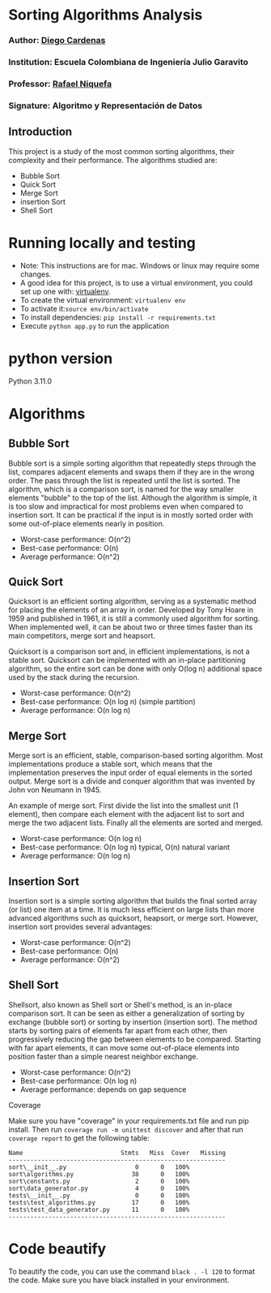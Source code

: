 # Sorting Algorithms Analysis

### Author: [Diego Cardenas](github.com/diegcard)
### Institution: Escuela Colombiana de Ingeniería Julio Garavito
### Professor: [Rafael Niquefa](github.com/niquefa)
### Signature: Algoritmo y Representación de Datos

## Introduction

This project is a study of the most common sorting algorithms, their complexity and their performance. The algorithms studied are:

* Bubble Sort
* Quick Sort
* Merge Sort
* insertion Sort
* Shell Sort

# Running locally and testing

* Note: This instructions are for mac. Windows or linux may require some changes.
* A good idea for this project, is to use a virtual environment, you could set up one with: [virtualenv](https://virtualenv.pypa.io/en/latest/).
* To create the virtual environment: `virtualenv env`
* To activate it:`source env/bin/activate`
* To install dependencies: `pip install -r requirements.txt`
* Execute `python app.py` to run the application

# python version

Python 3.11.0

# Algorithms

## Bubble Sort

Bubble sort is a simple sorting algorithm that repeatedly steps through the list, compares adjacent elements and swaps them if they are in the wrong order. The pass through the
list is repeated until the list is sorted. The algorithm, which is a comparison sort, is named for the way smaller elements "bubble" to the top of the list. Although the algorithm is simple, it is too slow and impractical for most problems even when compared to insertion sort. It can be practical if the input is in mostly sorted order with some out-of-place elements nearly in position.

* Worst-case performance: O(n^2)
* Best-case performance: O(n)
* Average performance: O(n^2)

## Quick Sort

Quicksort is an efficient sorting algorithm, serving as a systematic method for placing the elements of an array in order. Developed by Tony Hoare in 1959 and published in 1961, it is still a commonly used algorithm for sorting. When implemented well, it can be about two or three times faster than its main competitors, merge sort and heapsort.

Quicksort is a comparison sort and, in efficient implementations, is not a stable sort. Quicksort can be implemented with an in-place partitioning algorithm, so the entire sort can be done with only O(log n) additional space used by the stack during the recursion.

* Worst-case performance: O(n^2)
* Best-case performance: O(n log n) (simple partition)
* Average performance: O(n log n)

## Merge Sort

Merge sort is an efficient, stable, comparison-based sorting algorithm. Most implementations produce a stable sort, which means that the implementation preserves the input order of equal elements in the sorted output. Merge sort is a divide and conquer algorithm that was invented by John von Neumann in 1945.

An example of merge sort. First divide the list into the smallest unit (1 element), then compare each element with the adjacent list to sort and merge the two adjacent lists. Finally all the elements are sorted and merged.

* Worst-case performance: O(n log n)
* Best-case performance: O(n log n) typical, O(n) natural variant
* Average performance: O(n log n)

## Insertion Sort

Insertion sort is a simple sorting algorithm that builds the final sorted array (or list) one item at a time. It is much less efficient on large lists than more advanced algorithms such as quicksort, heapsort, or merge sort. However, insertion sort provides several advantages:

* Worst-case performance: O(n^2)
* Best-case performance: O(n)
* Average performance: O(n^2)

## Shell Sort

Shellsort, also known as Shell sort or Shell's method, is an in-place comparison sort. It can be seen as either a generalization of sorting by exchange (bubble sort) or sorting by insertion (insertion sort). The method starts by sorting pairs of elements far apart from each other, then progressively reducing the gap between elements to be compared. Starting with far apart elements, it can move some out-of-place elements into position faster than a simple nearest neighbor exchange.

* Worst-case performance: O(n^2)
* Best-case performance: O(n log n)
* Average performance: depends on gap sequence

Coverage

Make sure you have "coverage" in your requirements.txt file and run pip install. Then run `coverage run -m unittest discover` and after that run `coverage report` to get the following table:

```
Name                           Stmts   Miss  Cover   Missing
------------------------------------------------------------
sort\__init__.py                   0      0   100%
sort\algorithms.py                38      0   100%
sort\constants.py                  2      0   100%
sort\data_generator.py             4      0   100%
tests\__init__.py                  0      0   100%
tests\test_algorithms.py          17      0   100%
tests\test_data_generator.py      11      0   100%
------------------------------------------------------------
```

# Code beautify

To beautify the code, you can use the command `black . -l 120` to format the code. Make sure you have black installed in your environment.
